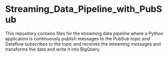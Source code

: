 # Streaming_Data_Pipeline_with_PubSub
This repository contains files for the streaming data pipeline where a Python application is continuously publish messages to the PubSub topic and Dataflow subscribes to the topic and receives the streaming messages and transforms the data and write it into BigQuery
